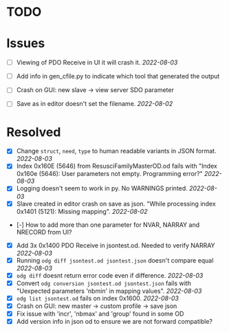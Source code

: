 # TODO

# Issues

* [ ] Viewing of PDO Receive in UI it will crash it. *2022-08-03*

* [ ] Add info in gen_cfile.py to indicate which tool that generated the output

* [ ] Crash on GUI: new slave -> view server SDO parameter

* [ ] Save as in editor doesn't set the filename. *2022-08-02*

# Resolved

* [X] Change `struct`, `need`, `type` to human readable variants in JSON
      format. *2022-08-03*
* [X] Index 0x160E (5646) from ResusciFamilyMasterOD.od fails with
      "Index 0x160e (5646): User parameters not empty. Programming error?"
      *2022-08-03*
* [X] Logging doesn't seem to work in py. No WARNINGS printed. *2022-08-03*
* [X] Slave created in editor crash on save as json. "While processing index
      0x1401 (5121): Missing mapping". *2022-08-02*
* [-] How to add more than one parameter for NVAR, NARRAY and NRECORD from UI?
* [X] Add 3x 0x1400 PDO Receive in jsontest.od. Needed to verify NARRAY
      *2022-08-03*
* [X] Running `odg diff jsontest.od jsontest.json` doesn't compare equal
      *2022-08-03*
* [X] `odg diff` doesnt return error code even if difference. *2022-08-03*
* [X] Convert `odg conversion jsontest.od jsontest.json` fails with "Uexpected
      parameters 'nbmin' in mapping values". *2022-08-03*
* [X] `odg list jsontest.od` fails on index 0x1600. *2022-08-03*
* [X] Crash on GUI: new master -> custom profile -> save json
* [X] Fix issue with 'incr', 'nbmax' and 'group' found in some OD
* [X] Add version info in json od to ensure we are not forward compatible?
